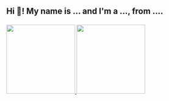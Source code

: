 <h2 align="left">Hi 👋! My name is ... and I'm a ..., from ....</h2>

###

<div>
<a href="https://github.com/seu-usuário-aqui">
<img loading="lazy" height="180em" src="https://github-readme-stats.vercel.app/api/top-langs/?username=samuel-bordignon&layout=compact&langs_count=7&theme=dracula"/>
<img loading="lazy" height="180em" src="https://github-readme-stats.vercel.app/api?username=samuel-bordignon&show_icons=true&theme=dracula&include_all_commits=true&count_private=true"/>
</div>

